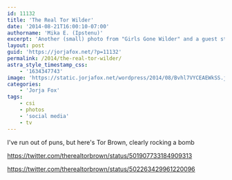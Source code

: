```yaml
---
id: 11132
title: 'The Real Tor Wilder'
date: '2014-08-21T16:00:10-07:00'
authorname: 'Mika E. (Ipstenu)'
excerpt: 'Another (small) photo from "Girls Gone Wilder" and a guest star.'
layout: post
guid: 'https://jorjafox.net/?p=11132'
permalink: /2014/the-real-tor-wilder/
astra_style_timestamp_css:
    - '1634347743'
image: 'https://static.jorjafox.net/wordpress/2014/08/Bvhl7VYCEAEWkSS.jpg'
categories:
    - 'Jorja Fox'
tags:
    - csi
    - photos
    - 'social media'
    - tv
---
```


I've run out of puns, but here's Tor Brown, clearly rocking a bomb

https://twitter.com/therealtorbrown/status/501907733184909313

https://twitter.com/therealtorbrown/status/502263429961220096
